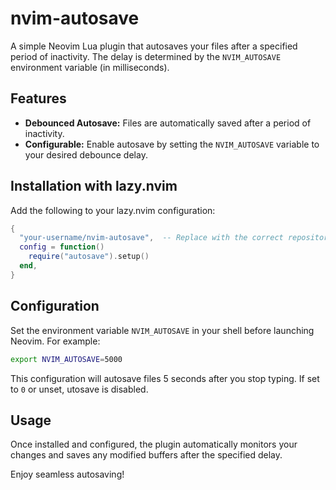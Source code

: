 # nvim-autosave

A simple Neovim Lua plugin that autosaves your files after a specified period of inactivity.
The delay is determined by the `NVIM_AUTOSAVE` environment variable (in milliseconds).

## Features

- **Debounced Autosave:** Files are automatically saved after a period of inactivity.
- **Configurable:** Enable autosave by setting the `NVIM_AUTOSAVE` variable to your desired debounce delay.

## Installation with lazy.nvim

Add the following to your lazy.nvim configuration:

```lua
{
  "your-username/nvim-autosave",  -- Replace with the correct repository path
  config = function()
    require("autosave").setup()
  end,
}
```

## Configuration

Set the environment variable `NVIM_AUTOSAVE` in your shell before launching Neovim. For example:

```sh
export NVIM_AUTOSAVE=5000
```

This configuration will autosave files 5 seconds after you stop typing. If set to `0` or unset,
utosave is disabled.

## Usage

Once installed and configured, the plugin automatically monitors your changes and saves any modified
buffers after the specified delay.

Enjoy seamless autosaving!
